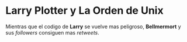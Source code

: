 # Larry Plotter y La Orden de Unix

Mientras que el codigo de **Larry** se vuelve mas peligroso,
**Bellmermort** y sus *followers* consiguen mas *retweets*.
